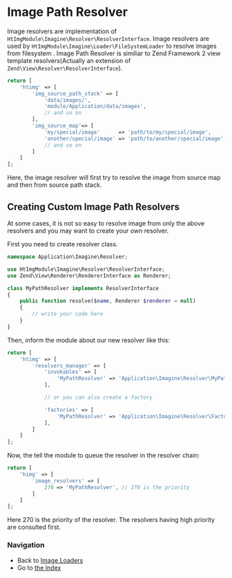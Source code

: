 Image Path Resolver
=========================
Image resolvers are implementation of `HtImgModule\Imagine\Resolver\ResolverInterface`. Image resolvers are used by `HtImgModule\Imagine\Loader\FileSystemLoader` to resolve images from filesystem .
Image Path Resolver is similiar to Zend Framework 2 view template resolvers(Actually an extension of `Zend\View\Resolver\ResolverInterface`).

```php
return [
    'htimg' => [
        'img_source_path_stack' => [
            'data/images/',
            'module/Application/data/images',
            // and so on
        ],
        'img_source_map'=> [
            'my/special/image'      => 'path/to/my/special/image',
            'another/special/image' => 'path/to/another/special/image',
            // and so on
        ]
    ]
];
```
Here, the image resolver will first try to resolve the image from source map and then from source path stack.

## Creating Custom Image Path Resolvers
At some cases, it is not so easy to resolve image from only the above resolvers and you may want to create your own resolver.

First you need to create resolver class.

```php
namespace Application\Imagine\Resolver;

use HtImgModule\Imagine\Resolver\ResolverInterface;
use Zend\View\Renderer\RendererInterface as Renderer;

class MyPathResolver implements ResolverInterface
{
    public function resolve($name, Renderer $renderer = null)
    {
        // write your code here
    }
}
```

Then, inform the module about our new resolver like this:

```php
return [
    'htimg' => [
        'resolvers_manager' => [
            'invokables' => [
                'MyPathResolver' => 'Application\Imagine\Resolver\MyPathResolver',
            ],

            // or you can also create a factory

            'factories' => [
                'MyPathResolver' => 'Application\Imagine\Resolver\Factory\MyPathResolverFactory',
            ],
        ]
    ]
];
```

Now, the tell the module to queue the resolver in the resolver chain:

```php
return [
    'himg' => [
        'image_resolvers' => [
            270 => 'MyPathResolver', // 270 is the priority
        ]
    ]
];
```
Here 270 is the priority of the resolver. The resolvers having high priority are consulted first.


### Navigation

* Back to [Image Loaders](image-loaders.md)
* Go to [the Index](README.md)
